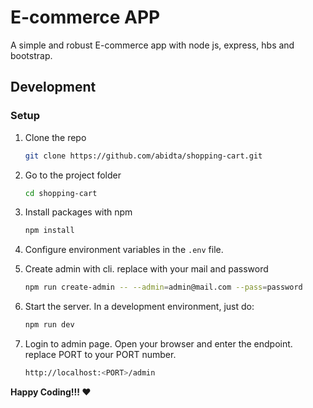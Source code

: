 # E-commerce APP

A simple and robust E-commerce app with node js, express, hbs and bootstrap.

## Development

### Setup

1. Clone the repo

   ```sh
   git clone https://github.com/abidta/shopping-cart.git
   ```
2. Go to the project folder

   ```sh
   cd shopping-cart
   ```
3. Install packages with npm

   ```sh
   npm install
   ```
4. Configure environment variables in the `.env` file.
5. Create admin with cli. replace with your mail and password
    ```sh
   npm run create-admin -- --admin=admin@mail.com --pass=password
   ```
6. Start the server. In a development environment, just do:

   ```sh
   npm run dev
   ```
7. Login to admin page. Open your browser and enter the endpoint. replace PORT to your PORT number.
   ```sh
   http://localhost:<PORT>/admin
   ```
**Happy Coding!!! ❤️**

